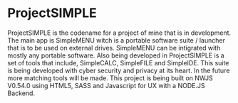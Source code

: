 # ProjectSIMPLE

ProjectSIMPLE is the codename for a project of mine that is in development. The main app is SimpleMENU witch is a portable software suite / launcher that is to be used on external drives. SimpleMENU can be intigrated with mostly any portable software. Also being developed in ProjectSIMPLE is a set of tools that include, SimpleCALC, SimpleFILE and SimpleIDE. This suite is being developed with cyber security and privacy at its heart. In the future more matching tools will be made. This project is being built on NWJS V0.54.0 using HTML5, SASS and Javascript for UX with a NODE.JS Backend.
